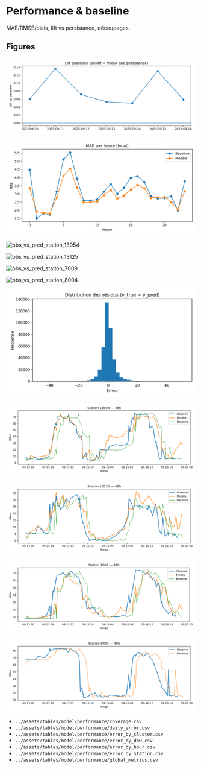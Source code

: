 # Performance & baseline

MAE/RMSE/biais, lift vs persistance, découpages.

## Figures
![lift_daily](../assets/figs/model/performance/lift_daily.png)

![mae_by_hour](../assets/figs/model/performance/mae_by_hour.png)

![obs_vs_pred_station_13054](../assets/figs/model/performance/obs_vs_pred_station_13054.png)

![obs_vs_pred_station_13125](../assets/figs/model/performance/obs_vs_pred_station_13125.png)

![obs_vs_pred_station_7009](../assets/figs/model/performance/obs_vs_pred_station_7009.png)

![obs_vs_pred_station_8004](../assets/figs/model/performance/obs_vs_pred_station_8004.png)

![residuals_hist](../assets/figs/model/performance/residuals_hist.png)

![station_13054_obs_pred](../assets/figs/model/performance/station_13054_obs_pred.png)

![station_13125_obs_pred](../assets/figs/model/performance/station_13125_obs_pred.png)

![station_7009_obs_pred](../assets/figs/model/performance/station_7009_obs_pred.png)

![station_8004_obs_pred](../assets/figs/model/performance/station_8004_obs_pred.png)

- `../assets/tables/model/performance/coverage.csv`
- `../assets/tables/model/performance/daily_error.csv`
- `../assets/tables/model/performance/error_by_cluster.csv`
- `../assets/tables/model/performance/error_by_dow.csv`
- `../assets/tables/model/performance/error_by_hour.csv`
- `../assets/tables/model/performance/error_by_station.csv`
- `../assets/tables/model/performance/global_metrics.csv`

